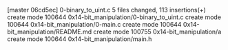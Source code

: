 [master 06cd5ec] 0-binary_to_uint.c
 5 files changed, 113 insertions(+)
 create mode 100644 0x14-bit_manipulation/0-binary_to_uint.c
 create mode 100644 0x14-bit_manipulation/0-main.c
 create mode 100644 0x14-bit_manipulation/README.md
 create mode 100755 0x14-bit_manipulation/a
 create mode 100644 0x14-bit_manipulation/main.h
